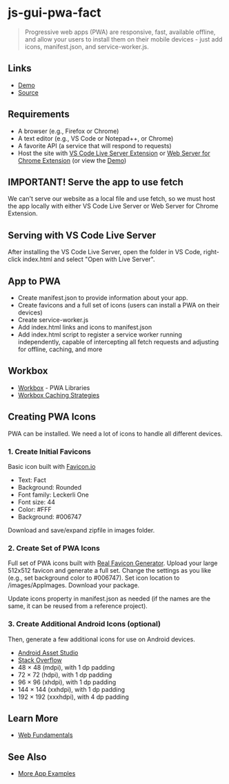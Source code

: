 # js-gui-pwa-fact

> Progressive web apps (PWA) are responsive, fast, available offline, and allow your users to install them on their mobile devices - just add icons, manifest.json, and service-worker.js.

## Links

- [Demo](https://denisecase.github.io/js-gui-pwa-fact/)
- [Source](https://github.com/denisecase/js-gui-pwa-fact)

## Requirements

- A browser (e.g., Firefox or Chrome)
- A text editor (e.g., VS Code or Notepad++, or Chrome)
- A favorite API (a service that will respond to requests)
- Host the site with [VS Code Live Server Extension](https://marketplace.visualstudio.com/items?itemName=ritwickdey.LiveServer) or [Web Server for Chrome Extension](https://chrome.google.com/webstore/detail/web-server-for-chrome/ofhbbkphhbklhfoeikjpcbhemlocgigb) (or view the [Demo](https://denisecase.github.io/js-gui-pwa-fact/))

## IMPORTANT! Serve the app to use fetch

We can't serve our website as a local file and use fetch, so we must host the app locally with either VS Code Live Server or Web Server for Chrome Extension.

## Serving with VS Code Live Server

After installing the VS Code Live Server, open the folder in VS Code, right-click index.html and select "Open with Live Server".

## App to PWA

- Create manifest.json to provide information about your app.
- Create favicons and a full set of icons (users can install a PWA on their devices)
- Create service-worker.js
- Add index.html links and icons to manifest.json
- Add index.html script to register a service worker running independently, capable of intercepting all fetch requests and adjusting for offline, caching, and more

## Workbox

- [Workbox](https://developers.google.com/web/tools/workbox) - PWA Libraries
- [Workbox Caching Strategies](https://developers.google.com/web/tools/workbox/modules/workbox-strategies)

## Creating PWA Icons

PWA can be installed. We need a lot of icons to handle all different devices.

### 1. Create Initial Favicons

Basic icon built with [Favicon.io](https://favicon.io)

- Text: Fact
- Background: Rounded
- Font family: Leckerli One
- Font size: 44
- Color: #FFF
- Background: #006747

Download and save/expand zipfile in images folder.

### 2. Create Set of PWA Icons

Full set of PWA icons built with [Real Favicon Generator](https://realfavicongenerator.net/).  Upload your large 512x512 favicon and generate a full set. Change the settings as you like (e.g., set background color to #006747). Set icon location to /images/AppImages. Download your package.

Update icons property in manifest.json as needed (if the names are the same, it can be reused from a reference project).

### 3. Create Additional Android Icons (optional)

Then, generate a few additional icons for use on Android devices.

- [Android Asset Studio](https://romannurik.github.io/AndroidAssetStudio/icons-launcher.html)
- [Stack Overflow](https://stackoverflow.com/questions/12768128/android-launcher-icon-size)
- 48 × 48 (mdpi), with 1 dp padding
- 72 × 72 (hdpi), with 1 dp padding
- 96 × 96 (xhdpi), with 1 dp padding
- 144 × 144 (xxhdpi), with 1 dp padding
- 192 × 192 (xxxhdpi), with 4 dp padding

## Learn More

- [Web Fundamentals](https://developers.google.com/web/fundamentals/)

## See Also

- [More App Examples](https://profcase.github.io/web-apps-list/)
